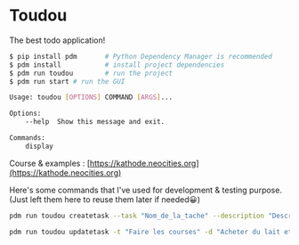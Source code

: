 # Toudou

The best todo application!

```bash
$ pip install pdm       # Python Dependency Manager is recommended
$ pdm install           # install project dependencies
$ pdm run toudou        # run the project
$ pdm run start # run the GUI

Usage: toudou [OPTIONS] COMMAND [ARGS]...

Options:
    --help  Show this message and exit.

Commands:
    display
```

Course & examples : [https://kathode.neocities.org](https://kathode.neocities.org)


Here's some commands that I've used for development & testing purpose. (Just left them here to reuse them later if needed😀)
```bash
pdm run toudou createtask --task "Nom_de_la_tache" --description "Description_de_la_tache" --date "1212-12-12 15:15:15" --status True
```
```bash
pdm run toudou updatetask -t "Faire les courses" -d "Acheter du lait et des oufs" -da "2024-05-10 08:00:00"
```
